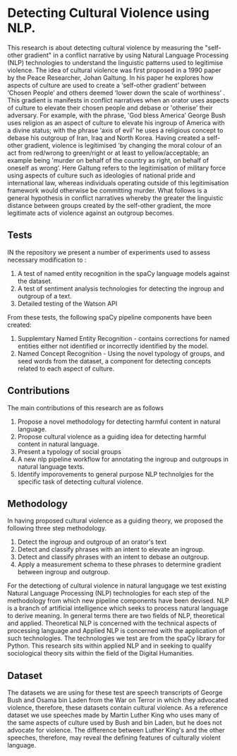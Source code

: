 # Detecting Cultural Violence using NLP.
This research is about detecting cultural violence by measuring the "self-other gradient" in a conflict narrative by using Natural Language Processing (NLP) technologies to understand the linguistic patterns used to legitimise violence.  The idea of cultural violence was first proposed in a 1990 paper by the Peace Researcher, Johan Galtung. In his paper he explores how aspects of culture are used to create a ‘self-other gradient’ between ‘Chosen People’ and others deemed ‘lower down the scale of worthiness’ . This gradient is manifests in conflict narratives when an orator uses aspects of culture to elevate their chosen people and debase or 'otherise' their adversary. For example, with the phrase, 'God bless America’ George Bush uses religion as an aspect of culture to elevate his ingroup of America with a divine status; with the phrase ‘axis of evil’ he uses a religious concept to debase his outgroup of Iran, Iraq and North Korea. Having created a self-other gradient, violence is legitimised 'by changing the moral colour of an act from red/wrong to green/right or at least to yellow/acceptable; an example being 'murder on behalf of the country as right, on behalf of oneself as wrong’. Here Galtung refers to the legitimisation of military force using aspects of culture such as ideologies of national pride and international law, whereas individuals operating outside of this legitimisation framework would otherwise be committing murder. What follows is a general hypothesis in conflict narratives whereby the greater the linguistic distance between groups created by the self-other gradient, the more legitimate acts of violence against an outgroup becomes.

## Tests
IN the repository we present a number of experiments used to assess necessary modification to :

1. A test of named entity recognition in the spaCy language models against the dataset.
2. A test of sentiment analysis technologies for detecting the ingroup and outgroup of a text.
3. Detailed testing of the Watson API

From these tests, the following spaCy pipeline components have been created:

1. Supplemtary Named Entity Recognition - contains corrections for named entities either not identified or incorrectly identified by the model.
2. Named Concept Recognition - Using the novel typology of groups, and seed words from the dataset, a component for detecting concepts related to each aspect of culture.

## Contributions
The main contributions of this research are as follows

1. Propose a novel methodology for detecting harmful content in natural language.
2. Propose cultural violence as a guiding idea for detecting harmful content in natural language.  
3. Present a typology of social groups
4. A new nlp pipeline workflow for annotating the ingroup and outgroups in natural language texts.
5. Identify imporovements to general purpose NLP technolgies for the specific task of detecting cultural violence.

## Methodology
In having proposed cultural violence as a guiding theory, we proposed the following three step methodology.

1. Detect the ingroup and outgroup of an orator's text
2. Detect and classify phrases with an intent to elevate an ingroup.
3. Detect and classify phrases with an intent to debase an outgroup.
4. Apply a measurement schema to these phrases to determine gradient between ingroup and outgroup.

For the detectiong of cultural violence in natural langugage we test existing Natural Language Processing (NLP) technologies for each step of the methodology from which new pipeline components have been devised. NLP is a branch of artificial intelligence which seeks to process natural language to derive meaning. In general terms there are two fields of NLP, theoretical and applied. Theoretical NLP is concerned with the technical aspects of processing language and Applied NLP is concerned with the application of such technologies. The technologies we test are from the spaCy library for Python. This research sits within applied NLP and in seeking to qualify sociological theory sits within the field of the Digital Humanities.

## Dataset
The datasets we are using for these test are speech transcripts of George Bush and Osama bin Laden from the War on Terror in which they advocated violence, therefore, these datasets contain cultural violence. As a reference dataset we use speeches made by Martin Luther King who uses many of the same aspects of culture used by Bush and bin Laden, but he does not advocate for violence. The difference between Luther King's and the other speeches, therefore, may reveal the defining features of culturally violent language.


